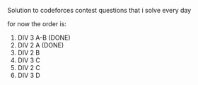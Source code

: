 Solution to codeforces contest questions that i solve every day 

for now the order is:

1. DIV 3 A-B (DONE)
2. DIV 2 A (DONE)
3. DIV 2 B
4. DIV 3 C
5. DIV 2 C
6. DIV 3 D